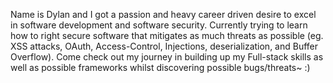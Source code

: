 Name is Dylan and I got a passion and heavy career driven desire to excel in software development and software security. Currently trying to learn how to right secure software that mitigates as much threats as possible (eg. XSS attacks, OAuth, Access-Control, Injections, deserialization, and Buffer Overflow). Come check out my journey in building up my Full-stack skills as well as possible frameworks whilst discovering possible bugs/threats~ :)
